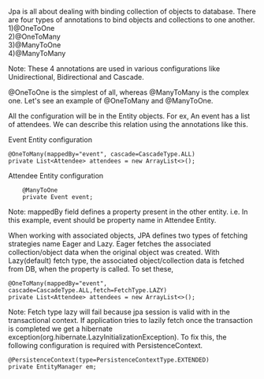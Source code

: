 Jpa is all about dealing with binding collection of objects to database. There are four types of annotations to bind objects and collections to one another.
1)@OneToOne<br/>
2)@OneToMany<br/>
3)@ManyToOne<br/>
4)@ManyToMany<br/>

Note: These 4 annotations are used in various configurations like Unidirectional, Bidirectional and Cascade.

@OneToOne is the simplest of all, whereas @ManyToMany is the complex one. Let's see an example of  @OneToMany and @ManyToOne.

All the configuration will be in the Entity objects. For ex, An event has a list of attendees. We can describe this relation using the annotations like this.

Event Entity configuration 

	@OneToMany(mappedBy="event", cascade=CascadeType.ALL)
	private List<Attendee> attendees = new ArrayList<>();

Attendee Entity configuration

		@ManyToOne
		private Event event;	
		
Note: mappedBy field defines a property present in the other entity. i.e. In this example, event should be property name in Attendee Entity.		

When working with associated objects, JPA defines two types of fetching strategies name Eager and Lazy. Eager fetches the associated collection/object data when the original object was created. With Lazy(default) fetch type, the associated object/collection data is fetched from DB, when the property is called. To set these,   

	@OneToMany(mappedBy="event", cascade=CascadeType.ALL,fetch=FetchType.LAZY)
	private List<Attendee> attendees = new ArrayList<>();
	
Note: Fetch type lazy will fail because jpa session is valid with in the transactional context. If application tries to lazily fetch once the transaction is completed we get a hibernate exception(org.hibernate.LazyInitializationException). To fix this, the following configuration is required with PersistenceContext.

	@PersistenceContext(type=PersistenceContextType.EXTENDED)
	private EntityManager em;

		